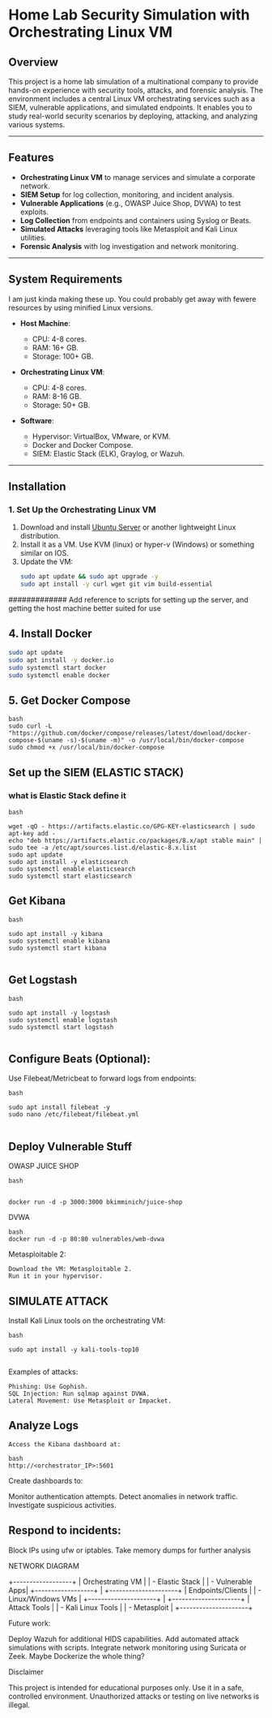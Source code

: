 # Home Lab Security Simulation with Orchestrating Linux VM

## Overview

This project is a home lab simulation of a multinational company to provide hands-on experience with security tools, attacks, and forensic analysis. The environment includes a central Linux VM orchestrating services such as a SIEM, vulnerable applications, and simulated endpoints. It enables you to study real-world security scenarios by deploying, attacking, and analyzing various systems.

---

## Features

- **Orchestrating Linux VM** to manage services and simulate a corporate network.
- **SIEM Setup** for log collection, monitoring, and incident analysis.
- **Vulnerable Applications** (e.g., OWASP Juice Shop, DVWA) to test exploits.
- **Log Collection** from endpoints and containers using Syslog or Beats.
- **Simulated Attacks** leveraging tools like Metasploit and Kali Linux utilities.
- **Forensic Analysis** with log investigation and network monitoring.

---

## System Requirements
I am just kinda making these up.  You could probably get away with fewere resources by using minified Linux versions.  
- **Host Machine**:
  - CPU: 4-8 cores.
  - RAM: 16+ GB.
  - Storage: 100+ GB.

- **Orchestrating Linux VM**:
  - CPU: 4-8 cores.
  - RAM: 8-16 GB.
  - Storage: 50+ GB.

- **Software**:
  - Hypervisor: VirtualBox, VMware, or KVM.
  - Docker and Docker Compose.
  - SIEM: Elastic Stack (ELK), Graylog, or Wazuh.

---

## Installation

### 1. Set Up the Orchestrating Linux VM
1. Download and install [Ubuntu Server](https://ubuntu.com/download/server) or another lightweight Linux distribution.
2. Install it as a VM.  Use KVM (linux) or hyper-v (Windows)  or something similar on IOS.
3. Update the VM:
   ```bash
   sudo apt update && sudo apt upgrade -y
   sudo apt install -y curl wget git vim build-essential


#############   Add reference to scripts for setting up the server, and getting the host machine better suited for use


## 4. Install Docker  

```bash 
sudo apt update
sudo apt install -y docker.io
sudo systemctl start docker
sudo systemctl enable docker


```

## 5.  Get Docker Compose

```
bash
sudo curl -L "https://github.com/docker/compose/releases/latest/download/docker-compose-$(uname -s)-$(uname -m)" -o /usr/local/bin/docker-compose
sudo chmod +x /usr/local/bin/docker-compose

```


## Set up the SIEM (ELASTIC STACK)

### what is Elastic Stack define it  

```
bash

wget -qO - https://artifacts.elastic.co/GPG-KEY-elasticsearch | sudo apt-key add -
echo "deb https://artifacts.elastic.co/packages/8.x/apt stable main" | sudo tee -a /etc/apt/sources.list.d/elastic-8.x.list
sudo apt update
sudo apt install -y elasticsearch
sudo systemctl enable elasticsearch
sudo systemctl start elasticsearch

```

## Get Kibana 

```
bash 

sudo apt install -y kibana
sudo systemctl enable kibana
sudo systemctl start kibana


```

##  Get Logstash
```
bash 

sudo apt install -y logstash
sudo systemctl enable logstash
sudo systemctl start logstash


```

## Configure Beats (Optional):

Use Filebeat/Metricbeat to forward logs from endpoints:

```
bash

sudo apt install filebeat -y
sudo nano /etc/filebeat/filebeat.yml


```

## Deploy Vulnerable Stuff



OWASP JUICE SHOP
```
bash


docker run -d -p 3000:3000 bkimminich/juice-shop

```


DVWA
```
bash
docker run -d -p 80:80 vulnerables/web-dvwa

```


Metasploitable 2:

    Download the VM: Metasploitable 2.
    Run it in your hypervisor.



## SIMULATE ATTACK

Install Kali Linux tools on the orchestrating VM:
```
bash

sudo apt install -y kali-tools-top10


```
Examples of attacks:

    Phishing: Use Gophish.
    SQL Injection: Run sqlmap against DVWA.
    Lateral Movement: Use Metasploit or Impacket.



## Analyze Logs

    Access the Kibana dashboard at:
```
bash
http://<orchestrator_IP>:5601
```
Create dashboards to:

Monitor authentication attempts.
Detect anomalies in network traffic.
Investigate suspicious activities.


##  Respond to incidents:

Block IPs using ufw or iptables.
Take memory dumps for further analysis


NETWORK DIAGRAM

+------------------+
| Orchestrating VM |
| - Elastic Stack  |
| - Vulnerable Apps|
+------------------+
        |
+---------------------+
| Endpoints/Clients   |
| - Linux/Windows VMs |
+---------------------+
        |
+---------------------+
| Attack Tools        |
| - Kali Linux Tools  |
| - Metasploit        |
+---------------------+



Future work:

Deploy Wazuh for additional HIDS capabilities.
Add automated attack simulations with scripts.
Integrate network monitoring using Suricata or Zeek.
Maybe Dockerize the whole thing?



Disclaimer

This project is intended for educational purposes only. Use it in a safe, controlled environment. Unauthorized attacks or testing on live networks is illegal.